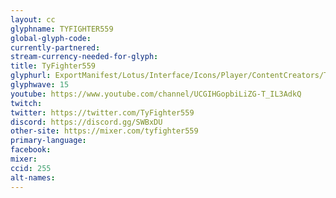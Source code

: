 ```yaml
---
layout: cc
glyphname: TYFIGHTER559
global-glyph-code:
currently-partnered:
stream-currency-needed-for-glyph:
title: TyFighter559
glyphurl: ExportManifest/Lotus/Interface/Icons/Player/ContentCreators/TyFighter.png
glyphwave: 15
youtube: https://www.youtube.com/channel/UCGIHGopbiLiZG-T_IL3AdkQ
twitch:
twitter: https://twitter.com/TyFighter559
discord: https://discord.gg/SWBxDU
other-site: https://mixer.com/tyfighter559
primary-language:
facebook:
mixer:
ccid: 255
alt-names:
---
```

